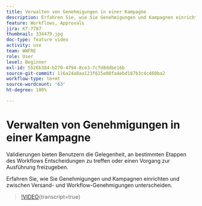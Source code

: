 ```yaml
---
title: Verwalten von Genehmigungen in einer Kampagne
description: Erfahren Sie, wie Sie Genehmigungen und Kampagnen einrichten und zwischen Versand- und Workflow-Genehmigungen unterscheiden.
feature: Workflows, Approvals
jira: KT-7787
thumbnail: 334479.jpg
doc-type: feature video
activity: use
team: WWFRE
role: User
level: Beginner
exl-id: 5526b384-b270-4794-8ce3-7cfd8ddbe16b
source-git-commit: 116a24a8aa123f615e08fa4ebd187b3c4c460ba2
workflow-type: tm+mt
source-wordcount: '63'
ht-degree: 100%

---
```


# Verwalten von Genehmigungen in einer Kampagne

Validierungen bieten Benutzern die Gelegenheit, an bestimmten Etappen des Workflows Entscheidungen zu treffen oder einen Vorgang zur Ausführung freizugeben.

Erfahren Sie, wie Sie Genehmigungen und Kampagnen einrichten und zwischen Versand- und Workflow-Genehmigungen unterscheiden.

>[!VIDEO](https://video.tv.adobe.com/v/334479?quality=12&learn=on){transcript=true}
